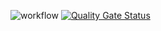 ![workflow](https://github.com/AlexeyOSavchenko/projectX/actions/workflows/django.yml/badge.svg)
[![Quality Gate Status](https://sonarcloud.io/api/project_badges/measure?project=AlexeyOSavchenko_projectX&metric=alert_status)](https://sonarcloud.io/summary/new_code?id=AlexeyOSavchenko_projectX)
